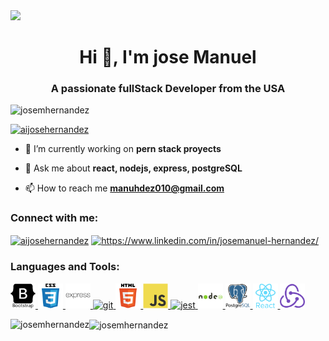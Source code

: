 <img src='https://media4.giphy.com/media/aNqEFrYVnsS52/giphy.gif?cid=ecf05e47izhxzxa0iorhn2ndokup4rcq3hano00suxhujeno&ep=v1_gifs_search&rid=giphy.gif&ct=g'/>

<h1 align="center">Hi 👋, I'm jose Manuel</h1>
<h3 align="center">A passionate fullStack Developer from the USA</h3>


<p align="left"> <img src="https://komarev.com/ghpvc/?username=josemhernandez&label=Profile%20views&color=0e75b6&style=flat" alt="josemhernandez" /> </p>

<p align="left"> <a href="https://twitter.com/aijosehernandez" target="blank"><img src="https://img.shields.io/twitter/follow/aijosehernandez?logo=twitter&style=for-the-badge" alt="aijosehernandez" /></a> </p>

- 🔭 I’m currently working on **pern stack proyects** 


- 💬 Ask me about **react, nodejs, express, postgreSQL**

- 📫 How to reach me **manuhdez010@gmail.com**

  

<h3 align="left">Connect with me:</h3>
<p align="left">
<a href="https://twitter.com/aijosehernandez" target="blank"><img align="center" src="https://raw.githubusercontent.com/rahuldkjain/github-profile-readme-generator/master/src/images/icons/Social/twitter.svg" alt="aijosehernandez" height="30" width="40" /></a>
<a href="https://linkedin.com/in/https://www.linkedin.com/in/josemanuel-hernandez/" target="blank"><img align="center" src="https://raw.githubusercontent.com/rahuldkjain/github-profile-readme-generator/master/src/images/icons/Social/linked-in-alt.svg" alt="https://www.linkedin.com/in/josemanuel-hernandez/" height="30" width="40" /></a>
</p>

<h3 align="left">Languages and Tools:</h3>
<p align="left"> <a href="https://getbootstrap.com" target="_blank" rel="noreferrer"> <img src="https://raw.githubusercontent.com/devicons/devicon/master/icons/bootstrap/bootstrap-plain-wordmark.svg" alt="bootstrap" width="40" height="40"/> </a> <a href="https://www.w3schools.com/css/" target="_blank" rel="noreferrer"> <img src="https://raw.githubusercontent.com/devicons/devicon/master/icons/css3/css3-original-wordmark.svg" alt="css3" width="40" height="40"/> </a> <a href="https://expressjs.com" target="_blank" rel="noreferrer"> <img src="https://raw.githubusercontent.com/devicons/devicon/master/icons/express/express-original-wordmark.svg" alt="express" width="40" height="40"/> </a> <a href="https://git-scm.com/" target="_blank" rel="noreferrer"> <img src="https://www.vectorlogo.zone/logos/git-scm/git-scm-icon.svg" alt="git" width="40" height="40"/> </a> <a href="https://www.w3.org/html/" target="_blank" rel="noreferrer"> <img src="https://raw.githubusercontent.com/devicons/devicon/master/icons/html5/html5-original-wordmark.svg" alt="html5" width="40" height="40"/> </a> <a href="https://developer.mozilla.org/en-US/docs/Web/JavaScript" target="_blank" rel="noreferrer"> <img src="https://raw.githubusercontent.com/devicons/devicon/master/icons/javascript/javascript-original.svg" alt="javascript" width="40" height="40"/> </a> <a href="https://jestjs.io" target="_blank" rel="noreferrer"> <img src="https://www.vectorlogo.zone/logos/jestjsio/jestjsio-icon.svg" alt="jest" width="40" height="40"/> </a> <a href="https://nodejs.org" target="_blank" rel="noreferrer"> <img src="https://raw.githubusercontent.com/devicons/devicon/master/icons/nodejs/nodejs-original-wordmark.svg" alt="nodejs" width="40" height="40"/> </a> <a href="https://www.postgresql.org" target="_blank" rel="noreferrer"> <img src="https://raw.githubusercontent.com/devicons/devicon/master/icons/postgresql/postgresql-original-wordmark.svg" alt="postgresql" width="40" height="40"/> </a> <a href="https://reactjs.org/" target="_blank" rel="noreferrer"> <img src="https://raw.githubusercontent.com/devicons/devicon/master/icons/react/react-original-wordmark.svg" alt="react" width="40" height="40"/> </a> <a href="https://redux.js.org" target="_blank" rel="noreferrer"> <img src="https://raw.githubusercontent.com/devicons/devicon/master/icons/redux/redux-original.svg" alt="redux" width="40" height="40"/> </a> </p>

<p><img align="left" src="https://github-readme-stats.vercel.app/api/top-langs?username=josemhernandez&show_icons=true&locale=en&layout=compact" alt="josemhernandez" /></p>


<p><img align="center" src="https://github-readme-streak-stats.herokuapp.com/?user=josemhernandez&" alt="josemhernandez" /></p>
